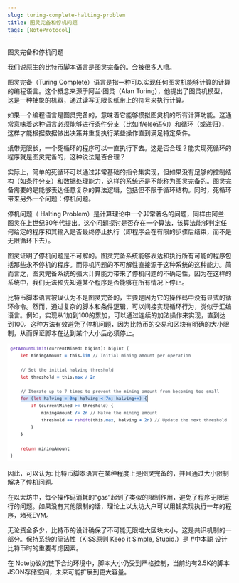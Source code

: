 ```yaml
---
slug: turing-complete-halting-problem
title: 图灵完备和停机问题
tags: [NoteProtocol]
---
```


图灵完备和停机问题

我们说原生的比特币脚本语言是图灵完备的。会被很多人喷。

图灵完备（Turing Complete）语言是指一种可以实现任何图灵机能够计算的计算的编程语言。这个概念来源于阿兰·图灵（Alan Turing），他提出了图灵机模型，这是一种抽象的机器，通过读写无限长纸带上的符号来执行计算。

如果一个编程语言是图灵完备的，意味着它能够模拟图灵机的所有计算功能。这通常意味着这种语言必须能够进行条件分支（比如if/else语句）和循环（或递归），这样才能根据数据做出决策并重复执行某些操作直到满足特定条件。

纸带无限长，一个死循环的程序可以一直执行下去。这是否合理？能实现死循环的程序就是图灵完备的，这种说法是否合理？

实际上，简单的死循环可以通过非常基础的指令集实现，但如果没有足够的控制结构（如条件分支）和数据处理能力，这样的系统还是不能称为图灵完备的。图灵完备需要的是能够表达任意复杂的算法逻辑，包括但不限于循环结构。同时，死循环带来另外一个问题：停机问题。

停机问题（ Halting Problem）是计算理论中一个非常著名的问题，同样由阿兰·图灵在上世纪30年代提出。这个问题探讨是否存在一个算法，该算法能够判定任何给定的程序和其输入是否最终停止执行（即程序会在有限的步骤后结束，而不是无限循环下去）。

图灵证明了停机问题是不可解的。图灵完备系统能够表达和执行所有可能的程序包括那些永不停机的程序。而停机问题的不可解性直接源于这种系统的这种能力。简而言之，图灵完备系统的强大计算能力带来了停机问题的不确定性，因为在这样的系统中，我们无法预先知道某个程序是否能够在所有情况下停止。

比特币脚本语言被误认为不是图灵完备的，主要是因为它的操作码中没有显式的循环命令。然而，通过复杂的脚本和条件逻辑，可以间接实现循环行为，类似于汇编语言。例如，实现从1加到100的累加，可以通过连续的加法操作来实现，直到达到100。这种方法有效避免了停机问题，因为比特币的交易和区块有明确的大小限制，从而保证脚本在达到某个大小后必须停止。

![Image1](/blog/scrypt-loop.png)

因此，可以认为: 比特币脚本语言在某种程度上是图灵完备的，并且通过大小限制解决了停机问题。

在以太坊中，每个操作码消耗的“gas”起到了类似的限制作用，避免了程序无限运行的问题。如果没有其他限制的话，理论上以太坊大户可以用钱实现执行一年的程序，堵死EVM。

无论资金多少，比特币的设计确保了不可能无限增大区块大小，这是共识机制的一部分。保持系统的简洁性（KISS原则 Keep it Simple, Stupid.）是 #中本聪 设计比特币时的重要考虑因素。

在 Note协议的链下合约环境中，脚本大小仍受到严格控制，当前约有2.5K的脚本JSON存储空间，未来可能扩展到更大容量。
